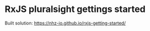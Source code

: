 # RxJS pluralsight gettings started

Built solution: https://nhz-io.github.io/rxjs-getting-started/
